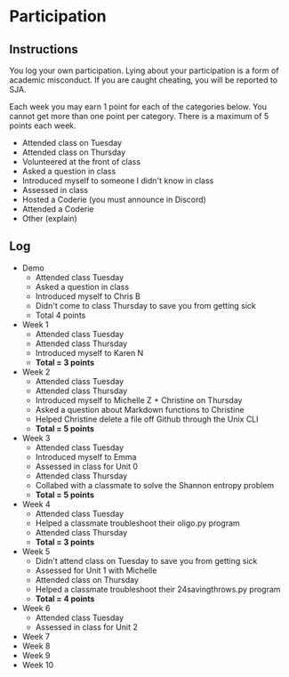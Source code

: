 Participation
=============

## Instructions ##

You log your own participation. Lying about your participation is a form of
academic misconduct. If you are caught cheating, you will be reported to SJA.

Each week you may earn 1 point for each of the categories below. You cannot get
more than one point per category. There is a maximum of 5 points each week.

+ Attended class on Tuesday
+ Attended class on Thursday
+ Volunteered at the front of class
+ Asked a question in class
+ Introduced myself to someone I didn't know in class
+ Assessed in class
+ Hosted a Coderie (you must announce in Discord)
+ Attended a Coderie
+ Other (explain)

## Log ##

- Demo
	+ Attended class Tuesday
	+ Asked a question in class
	+ Introduced myself to Chris B
	+ Didn't come to class Thursday to save you from getting sick
	+ Total 4 points
- Week 1
	+ Attended class Tuesday
	+ Attended class Thursday 
	+ Introduced myself to Karen N
	+ **Total = 3 points**
- Week 2
	+ Attended class Tuesday
	+ Attended class Thursday 
	+ Introduced myself to Michelle Z + Christine on Thursday
	+ Asked a question about Markdown functions to Christine
	+ Helped Christine delete a file off Github through the Unix CLI
	+ **Total = 5 points**
- Week 3
	+ Attended class Tuesday
	+ Introduced myself to Emma
	+ Assessed in class for Unit 0
	+ Attended class Thursday 
	+ Collabed with a classmate to solve the Shannon entropy problem
	+ **Total = 5 points** 
- Week 4
	+ Attended class Tuesday 
	+ Helped a classmate troubleshoot their oligo.py program
	+ Attended class Thursday
	+ **Total = 3 points**
- Week 5
	+ Didn't attend class on Tuesday to save you from getting sick
	+ Assessed for Unit 1 with Michelle 
	+ Attended class on Thursday 
	+ Helped a classmate troubleshoot their 24savingthrows.py program
	+ **Total = 4 points**
- Week 6
	+ Attended class Tuesday
	+ Assessed in class for Unit 2 
- Week 7
- Week 8
- Week 9
- Week 10
